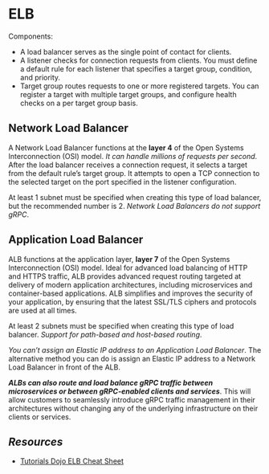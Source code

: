 # ELB

Components:
- A load balancer serves as the single point of contact for clients.
- A listener checks for connection requests from clients. You must define a default rule for each listener that specifies a target group, condition, and priority.
- Target group routes requests to one or more registered targets. You can register a target with multiple target groups, and configure health checks on a per target group basis.

## Network Load Balancer

A Network Load Balancer functions at the **layer 4** of the Open Systems Interconnection (OSI) model. *It can handle millions of requests per second*. After the load balancer receives a connection request, it selects a target from the default rule’s target group. It attempts to open a TCP connection to the selected target on the port specified in the listener configuration.

At least 1 subnet must be specified when creating this type of load balancer, but the recommended number is 2. *Network Load Balancers do not support gRPC*.

## Application Load Balancer

ALB functions at the application layer, **layer 7** of the Open Systems Interconnection (OSI) model. Ideal for advanced load balancing of HTTP and HTTPS traffic, ALB provides advanced request routing targeted at delivery of modern application architectures, including microservices and container-based applications. ALB simplifies and improves the security of your application, by ensuring that the latest SSL/TLS ciphers and protocols are used at all times.

At least 2 subnets must be specified when creating this type of load balancer. *Support for path-based and host-based routing*.

*You can’t assign an Elastic IP address to an Application Load Balancer*. The alternative method you can do is assign an Elastic IP address to a Network Load Balancer in front of the ALB.

***ALBs can also route and load balance gRPC traffic between microservices or between gRPC-enabled clients and services***. This will allow customers to seamlessly introduce gRPC traffic management in their architectures without changing any of the underlying infrastructure on their clients or services.

## *Resources*

- [Tutorials Dojo ELB Cheat Sheet](https://tutorialsdojo.com/aws-elastic-load-balancing-elb/)